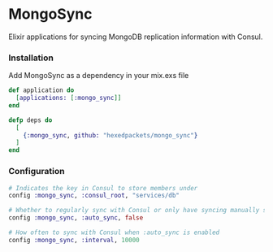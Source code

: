 MongoSync
=========

Elixir applications for syncing MongoDB replication information with Consul.

### Installation
Add MongoSync as a dependency in your mix.exs file

```elixir
def application do
  [applications: [:mongo_sync]]
end

defp deps do
  [
    {:mongo_sync, github: "hexedpackets/mongo_sync"}
  ]
end
```

### Configuration
```elixir
# Indicates the key in Consul to store members under
config :mongo_sync, :consul_root, "services/db"

# Whether to regularly sync with Consul or only have syncing manually started
config :mongo_sync, :auto_sync, false

# How often to sync with Consul when :auto_sync is enabled
config :mongo_sync, :interval, 10000
```
